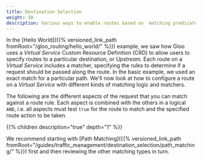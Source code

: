 ```yaml
---
title: Destination Selection
weight: 30
description: Various ways to enable routes based on  matching predicates.
---
```


In the [Hello World]({{% versioned_link_path fromRoot="/gloo_routing/hello_world/" %}}) example, we saw how Gloo uses a *Virtual Service* Custom Resource Definition (CRD) to allow users to specify routes to a particular destination, or *Upstream*. Each route on a *Virtual Service* includes a matcher, specifying the rules to determine if a request should be passed along the route. In the basic example, we used an exact match for a particular path. We'll now look at how to configure a route on a *Virtual Service* with different kinds of matching logic and matchers.

The following are the different aspects of the request that you can match against a route rule. Each aspect is combined with the others in a logical `AND`, i.e. all aspects must test `true` for the route to match and the specified route action to be taken.

{{% children description="true" depth="1" %}}

We recommend starting with [Path Matching]({{% versioned_link_path fromRoot="/guides/traffic_management/destination_selection/path_matching/" %}}) first and then reviewing the other matching types in turn.
